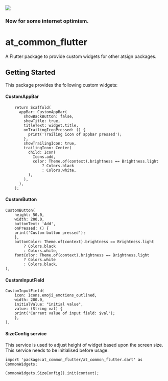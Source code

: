 <img src="https://atsign.dev/assets/img/@developersmall.png?sanitize=true">

### Now for some internet optimism.

# at_common_flutter

A Flutter package to provide custom widgets for other atsign packages.

## Getting Started

This package provides the following custom widgets:

#### CustomAppBar
```
    return Scaffold(
      appBar: CustomAppBar(
        showBackButton: false,
        showTitle: true,
        titleText: widget.title,
        onTrailingIconPressed: () {
          print('Trailing icon of appbar pressed');
        },
        showTrailingIcon: true,
        trailingIcon: Center(
          child: Icon(
            Icons.add,
            color: Theme.of(context).brightness == Brightness.light
                ? Colors.black
                : Colors.white,
          ),
        ),
      ),
    );
```

#### CustomButton
```
CustomButton(
    height: 50.0,
    width: 200.0,
    buttonText: 'Add',
    onPressed: () {
    print('Custom button pressed');
    },
    buttonColor: Theme.of(context).brightness == Brightness.light
        ? Colors.black
        : Colors.white,
    fontColor: Theme.of(context).brightness == Brightness.light
        ? Colors.white
        : Colors.black,
),
```

#### CustomInputField
```
CustomInputField(
    icon: Icons.emoji_emotions_outlined,
    width: 200.0,
    initialValue: "initial value",
    value: (String val) {
    print('Current value of input field: $val');
    },
),
```

#### SizeConfig service
This service is used to adjust height of widget based upon the screen size.
This service needs to be initialised before usage.
```
import 'package:at_common_flutter/at_common_flutter.dart' as CommonWidgets;

CommonWidgets.SizeConfig().init(context);
```
